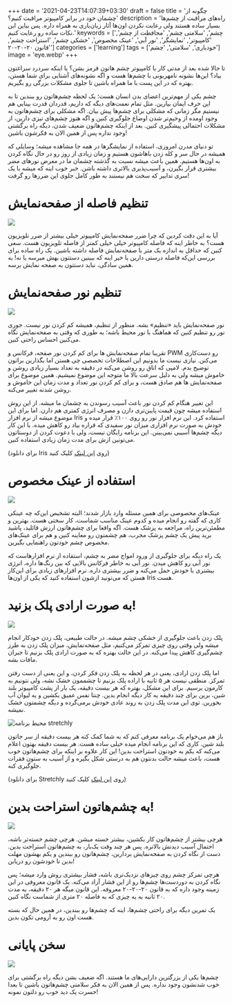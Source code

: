 +++
date = '2021-04-23T14:07:39+03:30'
draft = false
title = 'چگونه از چشمان خود در برابر کامپیوتر مراقبت کنیم؟'
description = 'راه‌های مراقبت از چشم‌ها بسیار ساده هستند ولی رعایت نکردن اون‌ها آثار زیان‌باری به همراه داره. پس بیاین این نکات ساده رو رعایت کنیم.'
keywords = ['چشم', 'سلامتی چشم', 'محافظت از چشم', 'کامپیوتر', 'نمایشگر', 'نور آبی', 'عینک مخصوص', 'خشکی چشم', 'استراحت چشم', 'قانون ۲۰-۲۰-۲۰']
categories = ['learning']
tags = ['خودیاری', 'سلامتی', 'چشم']
image = 'eye.webp'
+++

تا حالا شده بعد از مدتی کار با کامپیوتر چشم هاتون قرمز بشن؟ یا اینکه سردرد سراغتون بیاد؟ این‌ها نشونه نامهربونی با چشم‌ها هست و اگه نشونه‌های آشنایی برای شما هستن، بهتره که در این پست با ما همراه باشین تا جلوی مشکلات بزرگی رو بگیریم.

چشم یکی از مهم‌ترین اعضای بدن انسان هست؛ یک لحظه چشم‌هاتون رو ببندین تا به این حرف ایمان بیارین. مثل تمام نعمت‌های دیگه که داریم، قدردان قدرت بینایی هم نیستیم مگر زمانی که مشکلی برای چشم‌ها پیش بیان. اگه مشکلی برای چشم‌هاتون به وجود اومده از وخیم‌تر شدن اوضاع جلوگیری کنین و اگه هنوز چشم‌های تیزی دارین، از مشکلات احتمالی پیشگیری کنین. بعد از اینکه چشم‌هاتون ضعیف شدن، دیگه راه برگشتی وجود نداره پس از همین الان به فکرشون باشین!

تو دنیای مدرن امروزی، استفاده از نمایشگرها در همه جا مشاهده میشه؛ وسایلی که همیشه در حال سر و کله زدن باهاشون هستیم و زمان زیادی از روز رو در حال نگاه کردن به اون‌ها هستیم. همین باعث میشه نسبت به گذشته چشمان ما در معرض نورهای مضر بیشتری قرار بگیرن، و آسیب‌پذیری بالاتری داشته باشن. خبر خوب اینه که میشه با یک سری تدابیر که سخت هم نیستند به طور کامل جلوی این ضررها رو گرفت!
# تنظیم فاصله از صفحه‌نمایش

![](eye-distance.webp)

آیا به این دقت کردین که چرا ضرر صفحه‌نمایش کامپیوتر خیلی بیشتر از ضرر تلویزیون هست؟ به خاطر اینه که فاصله کامپیوتر خیلی خیلی کمتر از فاصله تلویزیون هست. سعی کنین که حداقل به اندازه یک متر با صفحه‌نمایش فاصله داشته باشین. یک راه ساده برای بررسی این‌که فاصله درستی دارین یا خیر اینه که ببینین دستتون بهش میرسه یا نه! به همین سادگی، نباید دستتون به صفحه نمایش برسه.
# تنظیم نور صفحه‌نمایش

![](brightness.webp)

نور صفحه‌نمایش باید «تنظیم» بشه. منظور از تنظیم، همیشه کم کردن نور نیست. جوری نور رو تنظیم کنین که هماهنگ با نور محیط باشه؛ به طوری که وقتی به صفحه‌نمایش نگاه می‌کنین احساس راحتی کنین.

تقریبا تمام صفحه‌نمایش ها برای کم کردن نور صفحه، فرکانس و PWM رو دست‌کاری می‌کنن. نیازی نیست ما بدونیم این اصطلاحات تخصصی چی هستن اما بگذارین براتون توضیح بدم. لامپی که اتاق رو روشن می‌کنه در دقیقه به تعداد بسیار زیادی روشن و خاموش میشه ولی به دلیل سرعت بالا ما متوجه این موضوع نمیشیم. همین موضوع برای صفحه‌نمایش ها هم صادق هست، و برای کم کردن نور تعداد و مدت زمان این خاموش و روشن شدنه تغییر می‌کنه.

این تغییر هنگام کم کردن نور باعث آسیب رسوندن به چشمان ما میشه. از این روش استفاده میشه چون قیمت پایین‌تری دارن و مصرف انرژی کمتری هم دارن. اما برای این موضوع میشه از نرم افزار Iris استفاده کرد. این نرم افزار نور رو روی ۱۰۰٪ قرار میده و خودش به صورت نرم افزاری میزان نور سفیدی که قراره بیاد رو کاهش میده. با این کار دیگه چشم‌ها آسیبی نمی‌بینن. این برنامه رایگان نیست، ولی با دعوت کردن از دوستاتون می‌تونین ازش برای مدت زمان زیادی استفاده کنین.

(برای دانلود Iris روی [این لینک](https://iristech.co/invite/?from=uadur) کلیک کنید)
# استفاده از عینک مخصوص

![](glasses.webp)

عینک‌های مخصوصی برای همین مسئله وارد بازار شدند؛ البته تشخیص این‌که چه عینکی کاری که گفته رو انجام میده و کدوم عینک مناسب شماست، کار سختی هست. بهترین و مطمئن‌ترین راه، مراجعه به پزشک هست. اگه واقعا برای چشم‌هاتون ارزش قائلید، پاشید برید پیش یک چشم پزشک مجرب، هم چشمتون رو معاینه کنین و هم برای عینک‌های مخصوص چشم خودتون راهنمایی بگیرین.

یک راه دیگه برای جلوگیری از ورود امواج مضر به چشم، استفاده از نرم افزارهاست که نور آبی رو کاهش میدن. نور آبی به خاطر فرکانس بالایی که بین رنگ‌ها داره، انرژی بیشتری با خودش حمل می‌کنه و ضرر بیشتری داره. نرم افزارهای زیادی برای این‌کار هستن که می‌تونید ازشون استفاده کنید که یکی از اون‌ها Iris هست.
# به صورت ارادی پلک بزنید!

![](blink.webp)

پلک زدن باعث جلوگیری از خشکی چشم میشه. در حالت طبیعی، پلک زدن خودکار انجام میشه ولی وقتی روی چیزی تمرکز می‌کنیم، مثل صفحه‌نمایش، میزان پلک زدن به طرز چشم‌گیری کاهش پیدا می‌کنه. در این حالت بهتره که به صورت ارادی پلک بزنیم تا جبران مافات بشه.

اما پلک زدن ارادی، یعنی در هر لحظه به پلک زدن فکر کردن، و این یعنی از دست رفتن تمرکز. منطقی نیست هر ۵ ثانیه با اراده پلک بزنیم تا چشممون خشک نشه، ولی نتونیم به کارمون برسیم. برای این مشکل، بهتره که هر بیست دقیقه، یک بار از پشت کامپیوتر بلند شین، برین برای چند دقیقه یه کار دیگه انجام بدین. چنتا نفس عمیق بکشین و یه لیوان آب بخورین. توی این مدت پلک زدن به روند عادی خودش برمی‌گرده و دیگه چشمتون خشک نمیشه.

![محیط برنامه stretchly](stretchly.webp)

باز هم می‌خوام یک برنامه معرفی کنم که به شما کمک کنه هر بیست دقیقه از سر جاتون بلند شین. کاری که این برنامه انجام میده خیلی ساده هست. هر بیست دقیقه بهتون اعلام می‌کنه که یکم به خودتون استراحت بدین! این کار علاوه بر اینکه برای چشم‌هاتون خوب هست، باعث میشه حالت بدنتون هم به درستی شکل بگیره و از آسیب به ستون فقرات جلوگیری کنه.

(برای دانلود Stretchly روی [این لینک](https://hovancik.net/stretchly/) کلیک کنید)
# به چشم‌هاتون استراحت بدین!

![](rest.webp)

هرچی بیشتر از چشم‌هاتون کار بکشین، بیشتر خسته میشن. هرچی چشم خسته‌تر باشه، احتمال آسیب دیدنش بالاتره. پس هر چند وقت یک‌بار، به چشم‌هاتون استراحت بدین. دست از نگاه کردن به صفحه‌نمایش بردارین، چشم‌هاتون رو ببندین و یکم بهشون مهلت بدین تا خودشون رو دریابن!

هرچی تمرکز چشم روی چیزهای نزدیک‌تری باشه، فشار بیشتری روش وارد میشه؛ پس نگاه کردن به دوردست‌ها چشم‌ها رو از این فشار آزاد می‌کنه. یک قانون معروفی در این زمینه وجود داره که به قانون ۲۰-۲۰-۲۰ معروفه. این قانون میگه هر ۲۰ دقیقه، به مدت ۲۰ ثانیه به یه چیزی که به فاصله ۲۰ متری از شماست نگاه کنین.

یک تمرین دیگه برای راحتی چشم‌ها، اینه که چشم‌ها رو ببندین، در همین حال که بسته هست اون رو به آرومی تکون بدین.
# سخن پایانی

![](enjoy.webp)

چشم‌ها یکی از بزرگترین دارایی‌های ما هستند. اگه ضعیف بشن دیگه راه برگشتی برای خوب شدنشون وجود نداره. پس از همین الان به فکر سلامتی چشم‌هاتون باشین تا بعدا حسرت یک دید خوب رو دلتون نمونه!